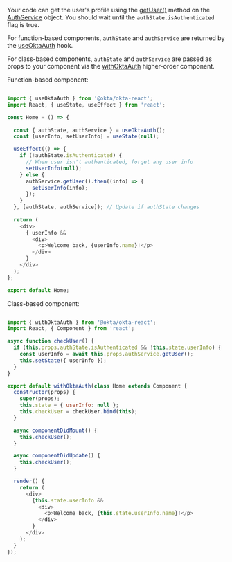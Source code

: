 Your code can get the user's profile using the [getUser()](https://github.com/okta/okta-oidc-js/tree/master/packages/okta-react#authgetuser) method on the [AuthService](https://github.com/okta/okta-oidc-js/tree/master/packages/okta-react#authservice) object.  You should wait until the `authState.isAuthenticated` flag is true.

For function-based components, `authState` and `authService` are returned by the [useOktaAuth](https://github.com/okta/okta-oidc-js/tree/master/packages/okta-react#useokaauth) hook.

For class-based components, `authState` and `authService` are passed as props to your component via the [withOktaAuth](https://github.com/okta/okta-oidc-js/tree/master/packages/okta-react#withoktaauth) higher-order component.

Function-based component:
```javascript

import { useOktaAuth } from '@okta/okta-react';
import React, { useState, useEffect } from 'react';

const Home = () => { 
    
  const { authState, authService } = useOktaAuth();
  const [userInfo, setUserInfo] = useState(null);

  useEffect(() => {
    if (!authState.isAuthenticated) {
      // When user isn't authenticated, forget any user info
      setUserInfo(null);
    } else {
      authService.getUser().then((info) => {
        setUserInfo(info);
      });
    }
  }, [authState, authService]); // Update if authState changes
  
  return (
    <div>
      { userInfo && 
        <div>
          <p>Welcome back, {userInfo.name}!</p>
        </div>
      }
    </div>
  );
};

export default Home;
```

Class-based component:
```javascript

import { withOktaAuth } from '@okta/okta-react';
import React, { Component } from 'react';

async function checkUser() {
  if (this.props.authState.isAuthenticated && !this.state.userInfo) {
    const userInfo = await this.props.authService.getUser();
    this.setState({ userInfo });
  }
}

export default withOktaAuth(class Home extends Component {
  constructor(props) {
    super(props);
    this.state = { userInfo: null };
    this.checkUser = checkUser.bind(this);
  }

  async componentDidMount() {
    this.checkUser();
  }

  async componentDidUpdate() {
    this.checkUser();
  }

  render() {
    return (
      <div>
        {this.state.userInfo &&
          <div>
            <p>Welcome back, {this.state.userInfo.name}!</p>
          </div>
        }
      </div>
    );
  }
});
```

